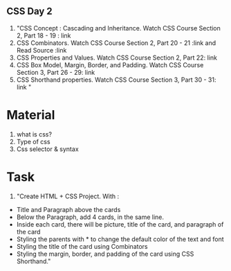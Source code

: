 ## CSS Day 2

1. "CSS Concept : Cascading and Inheritance. Watch CSS Course Section 2, Part 18 - 19 : link 
2. CSS Combinators. Watch CSS Course Section 2, Part 20 - 21 :link and Read Source :link 
3. CSS Properties and Values. Watch CSS Course Section 2, Part 22: link 
4. CSS Box Model, Margin, Border, and Padding. Watch CSS Course Section 3, Part 26 - 29: link 
5. CSS Shorthand properties. Watch CSS Course Section 3, Part 30 - 31: link "

# Material
1. what is css?
2. Type of css
3. Css selector & syntax

# Task

1. "Create HTML + CSS Project. With :
- Title and Paragraph above the cards
- Below the Paragraph, add 4 cards, in the same line.
- Inside each card, there will be picture, title of the card, and paragraph of the card
- Styling the parents with * to change the default color of the text and font
- Styling the title of the card using Combinators
- Styling the margin, border, and padding of the card using CSS Shorthand."